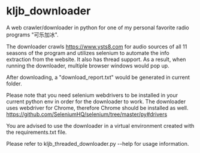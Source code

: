 # kljb_downloader
A web crawler/downloader in python for one of my personal favorite radio programs "可乐加冰".

The downloader crawls https://www.ysts8.com for audio sources of all 11 seasons of the program and utilizes selenium to automate the info extraction from the website. It also has thread support. As a result, when running the downloader, multiple browser windows would pop up.

After downloading, a "download_report.txt" would be generated in current folder.

Please note that you need selenium webdrivers to be installed in your current python env in order for the downloader to work. The downloader uses webdriver for Chrome, therefore Chrome should be installed as well.
https://github.com/SeleniumHQ/selenium/tree/master/py#drivers

You are advised to use the downloader in a virtual environment created with the requirements.txt file.

Please refer to kljb_threaded_downloader.py --help for usage information.
